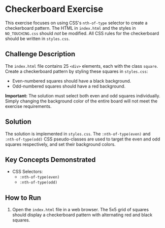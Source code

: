 # Checkerboard Exercise

This exercise focuses on using CSS's `nth-of-type` selector to create a checkerboard pattern.  The HTML in `index.html` and the styles in `NO_TOUCHING.css` should *not* be modified. All CSS rules for the checkerboard should be written in `styles.css`.

## Challenge Description

The `index.html` file contains 25 `<div>` elements, each with the class `square`. Create a checkerboard pattern by styling these squares in `styles.css`:

*   Even-numbered squares should have a black background.
*   Odd-numbered squares should have a red background.

**Important:** The solution must select both even and odd squares individually.  Simply changing the background color of the entire board will not meet the exercise requirements.

## Solution

The solution is implemented in `styles.css`.  The `:nth-of-type(even)` and `:nth-of-type(odd)` CSS pseudo-classes are used to target the even and odd squares respectively, and set their background colors.

## Key Concepts Demonstrated

*   CSS Selectors:
    *   `:nth-of-type(even)`
    *   `:nth-of-type(odd)`

## How to Run

1.  Open the `index.html` file in a web browser.  The 5x5 grid of squares should display a checkerboard pattern with alternating red and black squares.